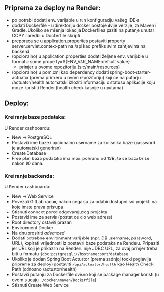 ## Priprema za deploy na Render:
- po potrebi dodati env. varijable u run konfiguraciju vašeg IDE-a
- dodati Dockerfile - u direktoriju docker postoje dvije verzije, za Maven i Gradle. Ukoliko se mijenja lokacija Dockerfilea paziti na putanje unutar COPY naredbi u Dockerfile skripti
- preporuca se u application.properties postaviti property server.servlet.context-path na /api kao prefiks svim zahtjevima na backend
- (opcionalno) u application.properties dodati željene env. varijable u formatu:
  some.property=${ENV_VAR_NAME:default value}
  - primjer u ovome repozitoriju (src/main/resources)
- (opcionalno) u pom.xml kao dependency dodati spring-boot-starter-actuator (prema primjeru u ovom repozitoriju) koji ce na putanju /actuator/health automatski izloziti informaciju o statusu aplikacije koju moze koristiti Render (health check kasnije u uputama)

## Deploy:
### Kreiranje baze podataka:
U Render dashboardu:
- New -> PostgreSQL
- Postaviti ime baze i opcionalno username za korisnika baze (password je automatski generiran)
- Create Database
- Free plan baza podataka ima max. pohranu od 1GB, te se baza briše nakon 90 dana.

### Kreiranje backenda:
U Render dashboardu:
- New -> Web Service
- Povezati GitLab racun, nakon cega su za odabir dostupni svi projekti na koje imate prava pristupa
- Stisnuti connect pored odgovarajućeg projekta
- Postaviti ime za servis (postat ce dio web adrese)
- Root directory ostaviti prazan
- Environment Docker
- Na dnu prosiriti _advanced_
- Dodati potrebne environment varijable (npr. DB username, password, URL), kopirati vrijednosti iz postavki baze podataka na Renderu. Pripaziti jer URL koji je prikazan na Renderu nije JDBC URL, za ovaj primjer treba biti u formatu `jdbc:postgresql://hostname:port/database`
- Ukoliko je dodan Spring Boot Actuator (prema zadnjoj tocki poglavlja pripreme za deploy) postaviti `/api/actuator/health` kao Health Check Path (odnosno <context-path>/actuator/health)
- Postaviti putanju za Dockerfile ovisno koji se package manager koristi (u ovom slucaju `./docker/maven/Dockerfile`)
- Stisnuti Create Web Service